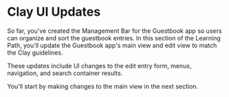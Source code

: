 # Clay UI Updates [](id=clay-ui-updates)

So far, you've created the Management Bar for the Guestbook app so users can
organize and sort the guestbook entries. In this section of the Learning Path,
you'll update the Guestbook app's main view and edit view to match the Clay
guidelines.

These updates include UI changes to the edit entry form, menus, navigation, and
search container results.

You'll start by making changes to the main view in the next section.
